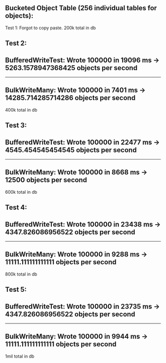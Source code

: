 
## Bucketed Object Table (256 individual tables for objects):

Test 1: 
Forgot to copy paste. 
200k total in db

Test 2:
-------------------------------------------------
BufferedWriteTest: Wrote 100000 in 19096 ms -> 5263.1578947368425 objects per second
-------------------------------------------------

-------------------------------------------------
BulkWriteMany: Wrote 100000 in 7401 ms -> 14285.714285714286 objects per second
-------------------------------------------------
400k total in db

Test 3:
-------------------------------------------------
BufferedWriteTest: Wrote 100000 in 22477 ms -> 4545.454545454545 objects per second
-------------------------------------------------

-------------------------------------------------
BulkWriteMany: Wrote 100000 in 8668 ms -> 12500 objects per second
-------------------------------------------------
600k total in db

Test 4: 
-------------------------------------------------
BufferedWriteTest: Wrote 100000 in 23438 ms -> 4347.826086956522 objects per second
-------------------------------------------------

-------------------------------------------------
BulkWriteMany: Wrote 100000 in 9288 ms -> 11111.111111111111 objects per second
-------------------------------------------------
800k total in db

Test 5: 
-------------------------------------------------
BufferedWriteTest: Wrote 100000 in 23735 ms -> 4347.826086956522 objects per second
-------------------------------------------------

-------------------------------------------------
BulkWriteMany: Wrote 100000 in 9944 ms -> 11111.111111111111 objects per second
-------------------------------------------------
1mil total in db